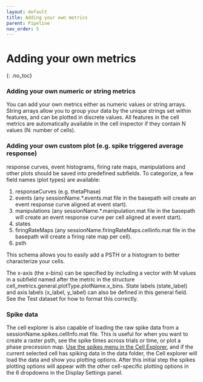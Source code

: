 ```yaml
---
layout: default
title: Adding your own metrics
parent: Pipeline
nav_order: 5
---
```

# Adding your own metrics
{: .no_toc}
### Adding your own numeric or string metrics
You can add your own metrics either as numeric values or string arrays. String arrays allow you to group your data by the unique strings set within features, and can be plotted in discrete values. All features in the cell metrics are automatically available in the cell inspector if they contain N values (N: number of cells).

### Adding your own custom plot (e.g. spike triggered average response)
response curves, event histograms, firing rate maps, manipulations and other plots should be saved into predefined subfields. To categorize, a few field names (plot types) are available:
1. responseCurves (e.g. thetaPhase)
2. events (any sessionName.*.events.mat file in the basepath will create an event response curve aligned at event start).
3. manipulations (any sessionName.*.manipulation.mat file in the basepath will create an event response curve per cell aligned at event start).
4. states 
5. firingRateMaps (any sessionName.firingRateMaps.cellinfo.mat file in the basepath will create a firing rate map per cell).
6. psth

This schema allows you to easily add a PSTH or a histogram to better characterize your cells.

The x-axis (the x-bins) can be specified by including a vector with M values in a subfield named after the metric in the structure cell_metrics.general.plotType.plotName.x_bins. State labels (state_label) and axis labels (x_label, y_label) can also be defined in this general field. See the Test dataset for how to format this correctly.

### Spike data
The cell explorer is also capable of loading the raw spike data from a sessionName.spikes.cellInfo.mat file. This is useful for when you want to create a raster psth, see the spike times across trials or time, or plot a phase precession map. [Use the spikes menu in the Cell Explorer](/interface/spike-and-event-data/), and if the current selected cell has spiking data in the data folder, the Cell explorer will load the data and show you plotting options. After this initial step the spikes plotting options will appear with the other cell-specific plotting options in the 6 dropdowns in the Display Settings panel.
